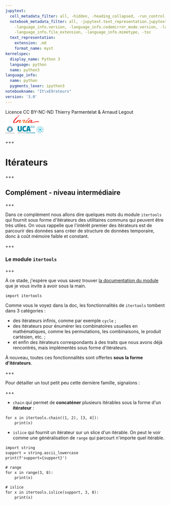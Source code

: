 ```yaml
---
jupytext:
  cell_metadata_filter: all, -hidden, -heading_collapsed, -run_control, -trusted
  notebook_metadata_filter: all, -jupytext.text_representation.jupytext_version, -jupytext.text_representation.format_version,
    -language_info.version, -language_info.codemirror_mode.version, -language_info.codemirror_mode,
    -language_info.file_extension, -language_info.mimetype, -toc
  text_representation:
    extension: .md
    format_name: myst
kernelspec:
  display_name: Python 3
  language: python
  name: python3
language_info:
  name: python
  pygments_lexer: ipython3
notebookname: "It\xE9rateurs"
version: '3.0'
---
```


<div class="licence">
<span>Licence CC BY-NC-ND</span>
<span>Thierry Parmentelat &amp; Arnaud Legout</span>
<span><img src="media/both-logos-small-alpha.png" /></span>
</div>

+++

# Itérateurs

+++

## Complément - niveau intermédiaire

+++

Dans ce complément nous allons dire quelques mots du module `itertools` qui fournit sous forme d'itérateurs des utilitaires communs qui peuvent être très utiles. On vous rappelle que l'intérêt premier des itérateurs est de parcourir des données sans créer de structure de données temporaire, donc à coût mémoire faible et constant.

+++

### Le module `itertools`

+++

À ce stade, j'espère que vous savez trouver [la documentation du module](https://docs.python.org/3/library/itertools.html) que je vous invite à avoir sous la main.

```{code-cell} ipython3
import itertools
```

Comme vous le voyez dans la doc, les fonctionnalités de `itertools` tombent dans 3 catégories :

 * des itérateurs infinis, comme par exemple `cycle` ;
 * des itérateurs pour énumérer les combinatoires usuelles en mathématiques, comme les permutations, les combinaisons, le produit cartésien, etc. ;
 * et enfin des itérateurs correspondants à des traits que nous avons déjà rencontrés, mais implémentés sous forme d'itérateurs.
 
À nouveau, toutes ces fonctionnalités sont offertes **sous la forme d'itérateurs**.

+++

Pour détailler un tout petit peu cette dernière famille, signalons :

+++

 * `chain` qui permet de **concaténer** plusieurs itérables sous la forme d'un **itérateur** :

```{code-cell} ipython3
for x in itertools.chain((1, 2), [3, 4]):
    print(x)
```

 * `islice` qui fournit un itérateur sur un slice d'un itérable. On peut le voir comme une généralisation de `range` qui parcourt n'importe quel itérable.

```{code-cell} ipython3
import string
support = string.ascii_lowercase
print(f'support={support}')
```

```{code-cell} ipython3
# range
for x in range(3, 8):
    print(x)
```

```{code-cell} ipython3
# islice
for x in itertools.islice(support, 3, 8):
    print(x)
```
